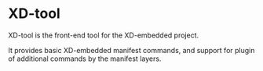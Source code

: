 XD-tool
=======

XD-tool is the front-end tool for the XD-embedded project.

It provides basic XD-embedded manifest commands, and support for plugin of
additional commands by the manifest layers.
